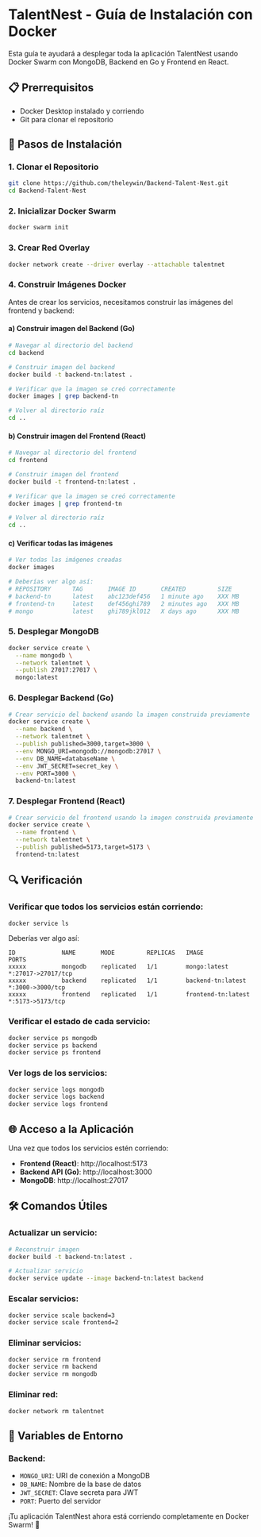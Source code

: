 # TalentNest - Guía de Instalación con Docker

Esta guía te ayudará a desplegar toda la aplicación TalentNest usando Docker Swarm con MongoDB, Backend en Go y Frontend en React.

## 📋 Prerrequisitos

- Docker Desktop instalado y corriendo
- Git para clonar el repositorio

## 🚀 Pasos de Instalación

### 1. **Clonar el Repositorio**

```bash
git clone https://github.com/theleywin/Backend-Talent-Nest.git
cd Backend-Talent-Nest
```

### 2. **Inicializar Docker Swarm**

```bash
docker swarm init
```

### 3. **Crear Red Overlay**

```bash
docker network create --driver overlay --attachable talentnet
```

### 4. **Construir Imágenes Docker**

Antes de crear los servicios, necesitamos construir las imágenes del frontend y backend:

#### **a) Construir imagen del Backend (Go)**

```bash
# Navegar al directorio del backend
cd backend

# Construir imagen del backend
docker build -t backend-tn:latest .

# Verificar que la imagen se creó correctamente
docker images | grep backend-tn

# Volver al directorio raíz
cd ..
```

#### **b) Construir imagen del Frontend (React)**

```bash
# Navegar al directorio del frontend
cd frontend

# Construir imagen del frontend
docker build -t frontend-tn:latest .

# Verificar que la imagen se creó correctamente
docker images | grep frontend-tn

# Volver al directorio raíz
cd ..
```

#### **c) Verificar todas las imágenes**

```bash
# Ver todas las imágenes creadas
docker images

# Deberías ver algo así:
# REPOSITORY      TAG       IMAGE ID       CREATED         SIZE
# backend-tn      latest    abc123def456   1 minute ago    XXX MB
# frontend-tn     latest    def456ghi789   2 minutes ago   XXX MB
# mongo           latest    ghi789jkl012   X days ago      XXX MB
```

### 5. **Desplegar MongoDB**

```bash
docker service create \
  --name mongodb \
  --network talentnet \
  --publish 27017:27017 \
  mongo:latest
```

### 6. **Desplegar Backend (Go)**

```bash
# Crear servicio del backend usando la imagen construida previamente
docker service create \
  --name backend \
  --network talentnet \
  --publish published=3000,target=3000 \
  --env MONGO_URI=mongodb://mongodb:27017 \
  --env DB_NAME=databaseName \
  --env JWT_SECRET=secret_key \
  --env PORT=3000 \
  backend-tn:latest
```

### 7. **Desplegar Frontend (React)**

```bash
# Crear servicio del frontend usando la imagen construida previamente
docker service create \
  --name frontend \
  --network talentnet \
  --publish published=5173,target=5173 \
  frontend-tn:latest
```

## 🔍 Verificación

### Verificar que todos los servicios están corriendo:

```bash
docker service ls
```

Deberías ver algo así:
```
ID             NAME       MODE         REPLICAS   IMAGE              PORTS
xxxxx          mongodb    replicated   1/1        mongo:latest       *:27017->27017/tcp
xxxxx          backend    replicated   1/1        backend-tn:latest  *:3000->3000/tcp
xxxxx          frontend   replicated   1/1        frontend-tn:latest *:5173->5173/tcp
```

### Verificar el estado de cada servicio:

```bash
docker service ps mongodb
docker service ps backend
docker service ps frontend
```

### Ver logs de los servicios:

```bash
docker service logs mongodb
docker service logs backend
docker service logs frontend
```

## 🌐 Acceso a la Aplicación

Una vez que todos los servicios estén corriendo:

- **Frontend (React)**: http://localhost:5173
- **Backend API (Go)**: http://localhost:3000
- **MongoDB**: http://localhost:27017

## 🛠️ Comandos Útiles

### Actualizar un servicio:

```bash
# Reconstruir imagen
docker build -t backend-tn:latest .

# Actualizar servicio
docker service update --image backend-tn:latest backend
```

### Escalar servicios:

```bash
docker service scale backend=3
docker service scale frontend=2
```

### Eliminar servicios:

```bash
docker service rm frontend
docker service rm backend
docker service rm mongodb
```

### Eliminar red:

```bash
docker network rm talentnet
```


## 📝 Variables de Entorno

### Backend:
- `MONGO_URI`: URI de conexión a MongoDB
- `DB_NAME`: Nombre de la base de datos
- `JWT_SECRET`: Clave secreta para JWT
- `PORT`: Puerto del servidor


¡Tu aplicación TalentNest ahora está corriendo completamente en Docker Swarm! 🚀